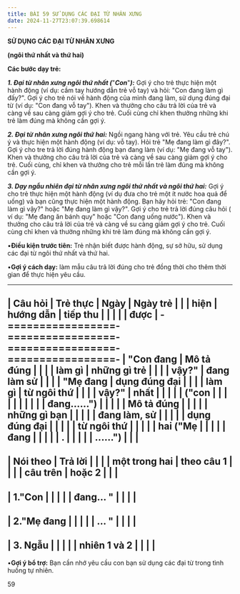 ```yaml
---
title: BÀI 59 SỬ DỤNG CÁC ĐẠI TỪ NHÂN XƯNG
date: 2024-11-27T23:07:39.698614
---
```


**SỬ DỤNG CÁC ĐẠI TỪ NHÂN XƯNG**

**(ngôi thứ nhất và thứ hai)**

**Các bước dạy trẻ:**

***1. Đại từ nhân xưng ngôi thứ nhất (***"***Con***"***):*** Gợi ý cho
trẻ thực hiện một hành động (ví dụ: cầm tay hướng dẫn trẻ vỗ tay) và
hỏi: "Con đang làm gì đấy?". Gợi ý cho trẻ nói về hành động của mình
đang làm, sử dụng đúng đại từ (ví dụ: "Con đang vỗ tay"). Khen và
thưởng cho câu trả lời của trẻ và càng về sau càng giảm gợi ý cho trẻ.
Cuối cùng chỉ khen thưởng những khi trẻ làm đúng mà không cần gợi ý.

***2. Đại từ nhân xưng ngôi thứ hai:*** Ngồi ngang hàng với trẻ. Yêu
cầu trẻ chú ý và thực hiện một hành động (ví dụ: vỗ tay). Hỏi trẻ "Mẹ
đang làm gì đây?". Gợi ý cho tre trả lời đúng hành động bạn đang làm
(ví dụ: "Mẹ đang vỗ tay"). Khen và thưởng cho câu trả lời của trẻ và
càng về sau càng giảm gợi ý cho trẻ. Cuối cùng, chỉ khen và thưởng cho
trẻ mỗi lần trẻ làm đúng mà không cần gợi ý.

***3. Dạy ngẫu nhiên đại từ nhân xưng ngôi thứ nhất và ngôi thứ
hai:*** Gợi ý cho trẻ thực hiện một hành động (ví dụ đưa cho trẻ một
ít nước hoa quả để uống) và bạn cũng thực hiện một hành động. Bạn hãy
hỏi trẻ: "Con đang làm gì vậy?" hoặc "Mẹ đang làm gì vậy?". Gợi ý cho
trẻ trả lời đúng câu hỏi ( ví dụ: "Mẹ đang ăn bánh quy" hoặc "Con đang
uống nước"). Khen và thưởng cho câu trả lời của trẻ và càng về su càng
giảm gợi ý cho trẻ. Cuối cùng chỉ khen và thưởng những khi trẻ làm
đúng mà không cần gợi ý.

•**Điều kiện trước tiên:** Trẻ nhận biết được hành động, sự sở hữu, sử
dụng các đại từ ngôi thứ nhất và thứ hai.

•**Gợi ý cách dạy:** làm mẫu câu trả lời đúng cho trẻ đồng thời cho
thêm thời gian để thực hiện yêu cầu.

-------------------------------------------------------------------------
| **Câu hỏi**     | **Trẻ thực      | **Ngày**       | **Ngày trẻ    |
|                 | hiện**          | **hướng dẫn**   | tiếp thu      |
|                 |                 |                 | được**        |
-=================-=================-=================-=================-
| "**Con đang   | **Mô tả đúng  |                 |                 |
| làm gì        | những gì trẻ  |                 |                 |
| vậy?**"      | đang làm sử   |                 |                 |
| "**Mẹ đang    | dụng đúng đại |                 |                 |
| làm gì        | từ ngôi thứ   |                 |                 |
| vậy?**"       | nhất          |                 |                 |
|                 | (**"**con     |                 |                 |
|                 |               |                 |                 |
|                 | đang......")** |                 |                 |
|                 | **Mô tả đúng  |                 |                 |
|                 | những gì bạn  |                 |                 |
|                 | đang làm, sử  |                 |                 |
|                 | dụng đúng đại |                 |                 |
|                 | từ ngôi thứ   |                 |                 |
|                 | hai (**"**Mẹ  |                 |                 |
|                 | đang          |                 |                 |
|                 | .            |                 |                 |
|                 | ......**"**)** |                 |                 |
-------------------------------------------------------------------------
| **Nói theo    | **Trả lời     |                 |                 |
| một trong hai | theo câu 1    |                 |                 |
| câu trên**    | hoặc 2**      |                 |                 |
-------------------------------------------------------------------------
| 1."Con        |                 |                 |                 |
| đang... "    |                 |                 |                 |
-------------------------------------------------------------------------
| 2."Mẹ đang    |                 |                 |                 |
| ... "        |                 |                 |                 |
-------------------------------------------------------------------------
| 3. Ngẫu      |                 |                 |                 |
| nhiên 1 và 2  |                 |                 |                 |
-------------------------------------------------------------------------

•**Gợi ý bổ trợ:** Bạn cần nhớ yêu cầu con bạn sử dụng các đại từ trong
tình huống tự nhiên.

59

